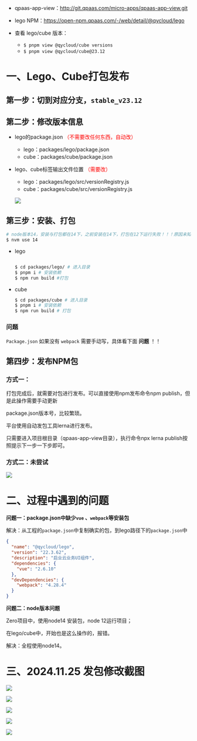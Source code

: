 * qpaas-app-view：http://git.qpaas.com/micro-apps/qpaas-app-view.git

* lego NPM：https://open-npm.qpaas.com/-/web/detail/@qycloud/lego
* 查看 lego/cube 版本：
    * `$ pnpm view @qycloud/cube versions`
    * `$ pnpm view @qycloud/cube@23.12`



# 一、Lego、Cube打包发布

## 第一步：切到对应分支，`stable_v23.12`



## 第二步：修改版本信息

* lego的package.json   <font color='red'>（不需要改任何东西，自动改）</font>
    * lego：packages/lego/package.json
    * cube：packages/cube/package.json

* lego、cube标签输出⽂件位置 <font color='red'>（需要改）</font>
    * lego：packages/lego/src/versionRegistry.js
    * cube：packages/cube/src/versionRegistry.js
    
    ![](/docs/1-功能维度-Lego汇总/Lego、Cube发包记录/images/003.png)



## 第三步：安装、打包

```sh
# node版本14，安装与打包都在14下，之前安装在14下，打包在12下运行失败！！！原因未知
$ nvm use 14
```

* lego

    ```sh
    
    $ cd packages/lego/ # 进⼊⽬录
    $ pnpm i # 安装依赖
    $ npm run build #打包
    ```

* cube

    ```sh
    $ cd packages/cube # 进⼊⽬录
    $ pnpm i # 安装依赖
    $ npm run build # 打包
    ```


### 问题

`Package.json` 如果没有 `webpack` 需要手动写，具体看下面 **问题** ！！



## 第四步：发布NPM包 

### 方式一：

打包完成后，就需要对包进⾏发布。可以直接使⽤npm发布命令npm publish，但是此操作需要⼿动更新 

package.json版本号，⽐较繁琐。 

平台使⽤⾃动发包⼯具lerna进⾏发布。 

只需要进⼊项⽬根⽬录（qpaas-app-view⽬录），执⾏命令npx lerna publish按照提示下⼀步⼀下步即可。



### 方式二：未尝试

![](/docs/1-功能维度-Lego汇总/Lego、Cube发包记录/images/004.png)









# 二、过程中遇到的问题

**问题一：package.json中缺少`vue` 、`webpack`等安装包**

解决：从工程的`package.json`中复制确实的包，到lego路径下的`package.json`中

```json
{
  "name": "@qycloud/lego",
  "version": "22.3.62",
  "description": "启业云业务UI组件",
  "dependencies": {
    "vue": "2.6.10"
  },
  "devDependencies": {
    "webpack": "4.28.4"
  }
}
```



**问题二：node版本问题**

Zero项目中，使用node14 安装包，node 12运行项目；

在lego/cube中，开始也是这么操作的，报错。

解决：全程使用node14。











# 三、2024.11.25 发包修改截图

![](/docs/1-功能维度-Lego汇总/Lego、Cube发包记录/images/010.png)

![](/docs/1-功能维度-Lego汇总/Lego、Cube发包记录/images/011.png)

![](/docs/1-功能维度-Lego汇总/Lego、Cube发包记录/images/012.png)

![](/docs/1-功能维度-Lego汇总/Lego、Cube发包记录/images/013.png)

![](/docs/1-功能维度-Lego汇总/Lego、Cube发包记录/images/014.png)





















